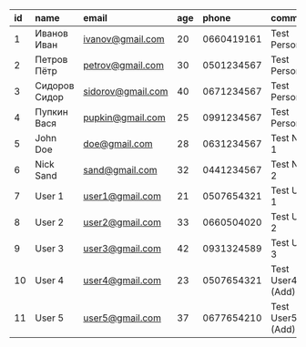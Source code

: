 | id | name | email | age | phone | comment |
| :--- | :--- | :--- | :--- | :--- | :--- |
| 1 | Иванов Иван | ivanov@gmail.com | 20 | 0660419161 | Test Person 1 |
| 2 | Петров Пётр | petrov@gmail.com | 30 | 0501234567 | Test Person 2 |
| 3 | Сидоров Сидор | sidorov@gmail.com | 40 | 0671234567 | Test Person 3 |
| 4 | Пупкин Вася | pupkin@gmail.com | 25 | 0991234567 | Test Person 4 |
| 5 | John Doe | doe@gmail.com | 28 | 0631234567 | Test New 1 |
| 6 | Nick Sand | sand@gmail.com | 32 | 0441234567 | Test New 2 |
| 7 | User 1 | user1@gmail.com | 21 | 0507654321 | Test User 1 |
| 8 | User 2 | user2@gmail.com | 33 | 0660504020 | Test User 2 |
| 9 | User 3 | user3@gmail.com | 42 | 0931324589 | Test User 3 |
| 10 | User 4 | user4@gmail.com | 23 | 0507654321 | Test User4 \(Add\) |
| 11 | User 5 | user5@gmail.com | 37 | 0677654210 | Test User5 \(Add\) |
